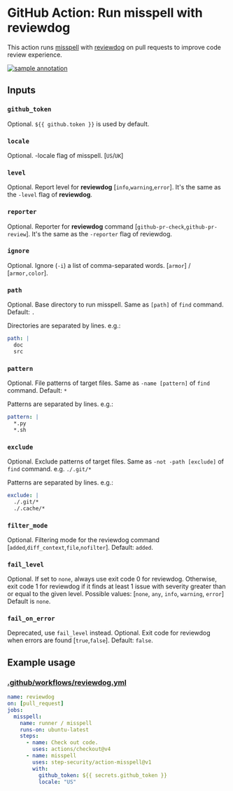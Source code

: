 # GitHub Action: Run misspell with reviewdog

This action runs [misspell](https://github.com/golangci/misspell) with
[reviewdog](https://github.com/reviewdog/reviewdog) on pull requests to improve
code review experience.

[![sample annotation](https://user-images.githubusercontent.com/3797062/64926127-b8b0bc00-d834-11e9-97d5-5b6aa06dc573.png)](https://github.com/step-security/action-misspell/pull/1/files)

## Inputs

### `github_token`

Optional. `${{ github.token }}` is used by default.

### `locale`

Optional. -locale flag of misspell. [`US`/`UK`]

### `level`

Optional. Report level for **reviewdog** [`info`,`warning`,`error`].
It's the same as the `-level` flag of **reviewdog**.

### `reporter`

Optional. Reporter for **reviewdog** command [`github-pr-check`,`github-pr-review`].
It's the same as the `-reporter` flag of reviewdog.

### `ignore`

Optional. Ignore (`-i`) a list of comma-separated words.  [`armor`] / [`armor,color`].

### `path`

Optional. Base directory to run misspell. Same as `[path]` of `find` command. Default: `.`

Directories are separated by lines. e.g.:
```yml
path: |
  doc
  src
```

### `pattern`

Optional. File patterns of target files. Same as `-name [pattern]` of `find` command. Default: `*`

Patterns are separated by lines. e.g.:
```yml
pattern: |
  *.py
  *.sh
```

### `exclude`

Optional. Exclude patterns of target files. Same as `-not -path [exclude]` of `find` command.
e.g. `./.git/*`

Patterns are separated by lines. e.g.:
```yml
exclude: |
  ./.git/*
  ./.cache/*
```

### `filter_mode`

Optional. Filtering mode for the reviewdog command [`added`,`diff_context`,`file`,`nofilter`]. Default: `added`.

### `fail_level`

Optional. If set to `none`, always use exit code 0 for reviewdog.
Otherwise, exit code 1 for reviewdog if it finds at least 1 issue with severity greater than or equal to the given level.
Possible values: [`none`, `any`, `info`, `warning`, `error`]
Default is `none`.

### `fail_on_error`

Deprecated, use `fail_level` instead.
Optional. Exit code for reviewdog when errors are found [`true`,`false`]. Default: `false`.

## Example usage

### [.github/workflows/reviewdog.yml](.github/workflows/reviewdog.yml)

```yml
name: reviewdog
on: [pull_request]
jobs:
  misspell:
    name: runner / misspell
    runs-on: ubuntu-latest
    steps:
      - name: Check out code.
        uses: actions/checkout@v4
      - name: misspell
        uses: step-security/action-misspell@v1
        with:
          github_token: ${{ secrets.github_token }}
          locale: "US"
```
